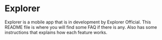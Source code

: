 # Explorer
Explorer is a mobile app that is in development by Explorer Official. This README file is where you will find some FAQ if there is any. Also has some instructions that explains how each feature works.
